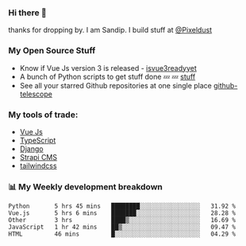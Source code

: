 ### Hi there 👋

thanks for dropping by.
I am Sandip. I build stuff at [@Pixeldust](github.com/pixeldust-in/)

###  **My Open Source Stuff**

 - Know if Vue Js version 3 is released -  [isvue3readyyet](https://github.com/sandiprb/isvue3readyyet)
 - A bunch of Python scripts to get stuff done 💤 💤 [stuff](https://github.com/sandiprb/stuff)
 - See all your starred Github repositories at one single place [github-telescope](https://github.com/sandiprb/github-telescope)



###  **My tools of trade:**
 - [Vue Js](https://github.com/vuejs/vue/)
 - [TypeScript](https://github.com/microsoft/TypeScript)
 - [Django](github.com/django/django)
 - [Strapi CMS](github.com/strapi/strapi)
 - [tailwindcss](https://github.com/tailwindlabs/tailwindcss)


###  📊 **My Weekly development breakdown**
<!--START_SECTION:waka-->
```text
Python       5 hrs 45 mins   ████████░░░░░░░░░░░░░░░░░   31.92 % 
Vue.js       5 hrs 6 mins    ███████░░░░░░░░░░░░░░░░░░   28.28 % 
Other        3 hrs           ████▒░░░░░░░░░░░░░░░░░░░░   16.69 % 
JavaScript   1 hr 42 mins    ██▒░░░░░░░░░░░░░░░░░░░░░░   09.47 % 
HTML         46 mins         █░░░░░░░░░░░░░░░░░░░░░░░░   04.29 % 
```
<!--END_SECTION:waka-->
